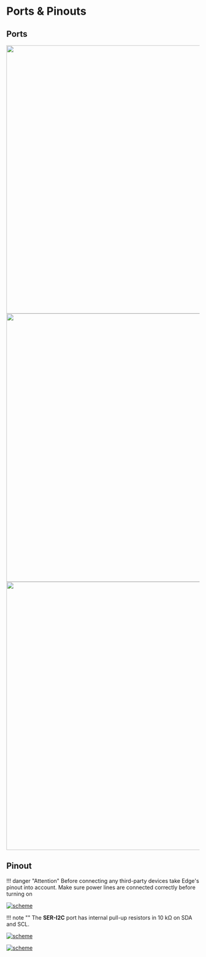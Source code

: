 # Ports & Pinouts

## Ports

<div style="text-align: center;"><img src="../../img/hardware/edge_ports_1_6.png" style="width: 700px;"> </div>

<div style="text-align: right;"><img src="../../img/hardware/edge_ports_7_15.png" style="width: 700px;"></div> 

<div style="text-align: center;"><img src="../../img/hardware/edge_gnss_ports.png" style="width: 700px;"></div>

## Pinout

!!! danger "Attention"
    Before connecting any third-party devices take Edge's pinout into account. Make sure power lines are connected correctly before turning on

<a href="../../img/hardware/edge_ports_horizontal.png" target="_blank"> ![scheme](https://docs.emlid.com/edge/img/hardware/edge_ports_horizontal.png)</a>

!!! note ""
	The **SER-I2C** port has internal pull-up resistors in 10 kΩ on SDA and SCL. 

<a href="../../img/hardware/edge_ports_side_view.png" target="_blank"> ![scheme](https://docs.emlid.com/edge/img/hardware/edge_ports_side_view.png)</a>

<a href="../../img/hardware/edge_ports_back.png" target="_blank"> ![scheme](https://docs.emlid.com/edge/img/hardware/edge_ports_back.png)</a>
